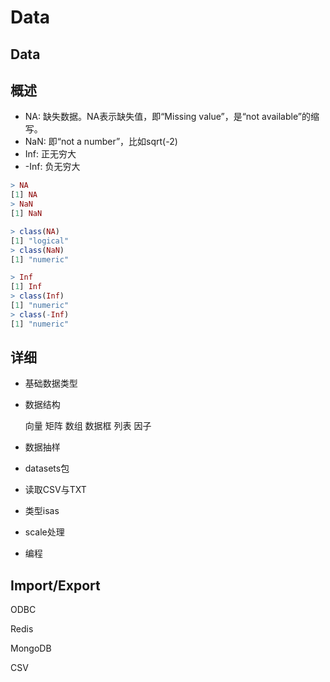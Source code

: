 # Data

## Data

## 概述

* NA: 缺失数据。NA表示缺失值，即“Missing value”，是“not available”的缩写。
* NaN: 即“not a number”，比如sqrt\(-2\)
* Inf: 正无穷大
* -Inf: 负无穷大

```r
> NA
[1] NA
> NaN
[1] NaN

> class(NA)
[1] "logical"
> class(NaN)
[1] "numeric"

> Inf
[1] Inf
> class(Inf)
[1] "numeric"
> class(-Inf)
[1] "numeric"
```

## 详细

* 基础数据类型
* 数据结构

  向量 矩阵 数组 数据框 列表 因子

* 数据抽样
* datasets包
* 读取CSV与TXT
* 类型isas
* scale处理
* 编程

## Import/Export

ODBC

Redis

MongoDB

CSV

